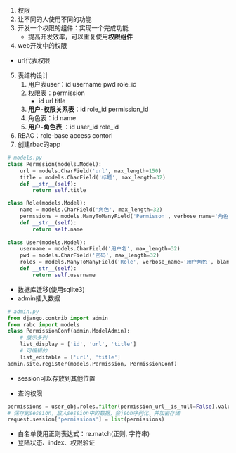1. 权限
2. 让不同的人使用不同的功能
3. 开发一个权限的组件：实现一个完成功能
   - 提高开发效率，可以重复使用**权限组件**
4.  web开发中的权限
   - url代表权限
5. 表结构设计
   1. 用户表user：id username pwd role_id
   2. 权限表：permission
      - id url title
   3. **用户-权限关系表**：id role_id permission_id
   4. 角色表：id name 
   5. **用户-角色表** ：id user_id role_id
6. RBAC：role-base access contorl
7. 创建rbac的app

```python
# models.py
class Permssion(models.Model):
    url = models.CharField('url', max_length=150)
    title = models.CharField('标题', max_length=32)
    def __str__(self):
       	return self.title

class Role(models.Model):
  	name = models.CharField('角色', max_length=32) 
    permssions = models.ManyToManyField('Permisson', verbose_name='角色拥有的权限', blank=True)
    def __str__(self):
       	return self.name
    
class User(models.Model):
  	username = models.CharField('用户名', max_length=32)
    pwd = models.CharField('密码', max_length=32)
    roles = models.ManyToManyField('Role', verbose_name='用户角色', blank=True)
    def __str__(self):
       	return self.username
```

- 数据库迁移(使用sqlite3)
- admin插入数据

```python
# admin.py
from django.contrib import admin
from rabc import models
class PermissionConf(admin.ModelAdmin):
  	# 展示多列
  	list_display = ['id', 'url', 'title']
    # 可编辑的
    list_editable = ['url', 'title']
admin.site.register(models.Permission, PermissionConf)
```

- session可以存放到其他位置

- 查询权限

```python
permissions = user_obj.roles.filter(permission_url__is_null=False).values('permission_url')
# 保存到session，放入session中的数据，会json序列化，并加密存储
request.session['permissions'] = list(permissions)
```

- 白名单使用正则表达式：re.match(正则, 字符串)
- 登陆状态、index、权限验证



